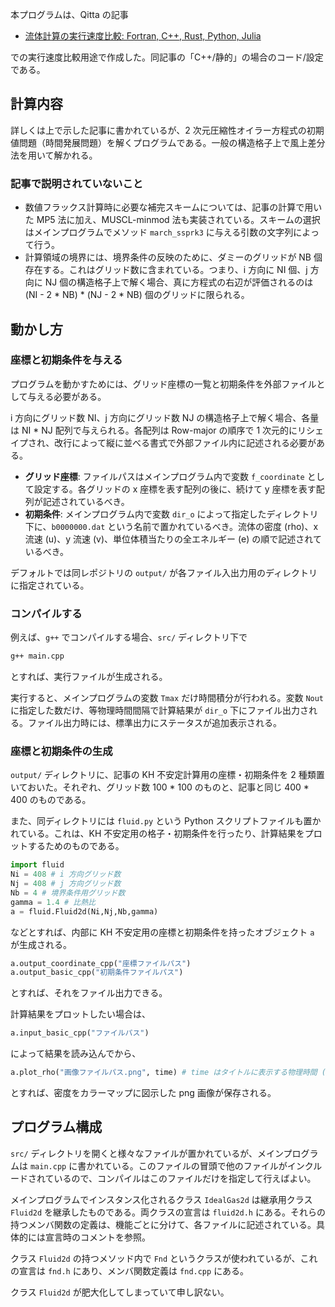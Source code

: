 本プログラムは、Qitta の記事

+ [流体計算の実行速度比較: Fortran, C++, Rust, Python, Julia](https://qiita.com/shigunodo/items/d693dc03323f9a205bb9)

での実行速度比較用途で作成した。同記事の「C++/静的」の場合のコード/設定である。 

## 計算内容

詳しくは上で示した記事に書かれているが、2 次元圧縮性オイラー方程式の初期値問題（時間発展問題）を解くプログラムである。一般の構造格子上で風上差分法を用いて解かれる。

### 記事で説明されていないこと

+ 数値フラックス計算時に必要な補完スキームについては、記事の計算で用いた MP5 法に加え、MUSCL-minmod 法も実装されている。スキームの選択はメインプログラムでメソッド ``march_ssprk3`` に与える引数の文字列によって行う。
+ 計算領域の境界には、境界条件の反映のために、ダミーのグリッドが NB 個存在する。これはグリッド数に含まれている。つまり、i 方向に NI 個、j 方向に NJ 個の構造格子上で解く場合、真に方程式の右辺が評価されるのは (NI - 2 \* NB) \* (NJ - 2 \* NB) 個のグリッドに限られる。

## 動かし方

### 座標と初期条件を与える

プログラムを動かすためには、グリッド座標の一覧と初期条件を外部ファイルとして与える必要がある。

i 方向にグリッド数 NI、j 方向にグリッド数 NJ の構造格子上で解く場合、各量は NI \* NJ 配列で与えられる。各配列は Row-major の順序で 1 次元的にリシェイプされ、改行によって縦に並べる書式で外部ファイル内に記述される必要がある。

+ **グリッド座標**: ファイルパスはメインプログラム内で変数 ``f_coordinate`` として設定する。各グリッドの x 座標を表す配列の後に、続けて y 座標を表す配列が記述されているべき。
+ **初期条件**: メインプログラム内で変数 ``dir_o`` によって指定したディレクトリ下に、``b0000000.dat`` という名前で置かれているべき。流体の密度 (rho)、x 流速 (u)、y 流速 (v)、単位体積当たりの全エネルギー (e) の順で記述されているべき。

デフォルトでは同レポジトリの ``output/`` が各ファイル入出力用のディレクトリに指定されている。

### コンパイルする

例えば、``g++`` でコンパイルする場合、``src/`` ディレクトリ下で

```bash
g++ main.cpp 
```

とすれば、実行ファイルが生成される。

実行すると、メインプログラムの変数 ``Tmax`` だけ時間積分が行われる。変数 ``Nout`` に指定した数だけ、等物理時間間隔で計算結果が ``dir_o`` 下にファイル出力される。ファイル出力時には、標準出力にステータスが追加表示される。

### 座標と初期条件の生成

``output/`` ディレクトリに、記事の KH 不安定計算用の座標・初期条件を 2 種類置いておいた。それぞれ、グリッド数 100 \* 100 のものと、記事と同じ 400 \* 400 のものである。

また、同ディレクトリには ``fluid.py`` という Python スクリプトファイルも置かれている。これは、KH 不安定用の格子・初期条件を行ったり、計算結果をプロットするためのものである。

```Python
import fluid
Ni = 408 # i 方向グリッド数
Nj = 408 # j 方向グリッド数
Nb = 4 # 境界条件用グリッド数
gamma = 1.4 # 比熱比
a = fluid.Fluid2d(Ni,Nj,Nb,gamma)
```

などとすれば、内部に KH 不安定用の座標と初期条件を持ったオブジェクト ``a`` が生成される。

```Python
a.output_coordinate_cpp("座標ファイルパス")
a.output_basic_cpp("初期条件ファイルパス")
```

とすれば、それをファイル出力できる。

計算結果をプロットしたい場合は、

```Python
a.input_basic_cpp("ファイルパス")
```

によって結果を読み込んでから、

```Python
a.plot_rho("画像ファイルパス.png", time) # time はタイトルに表示する物理時間 (実数)
```

とすれば、密度をカラーマップに図示した png 画像が保存される。

## プログラム構成

``src/`` ディレクトリを開くと様々なファイルが置かれているが、メインプログラムは ``main.cpp`` に書かれている。このファイルの冒頭で他のファイルがインクルードされているので、コンパイルはこのファイルだけを指定して行えばよい。

メインプログラムでインスタンス化されるクラス ``IdealGas2d`` は継承用クラス ``Fluid2d`` を継承したものである。両クラスの宣言は ``fluid2d.h`` にある。それらの持つメンバ関数の定義は、機能ごとに分けて、各ファイルに記述されている。具体的には宣言時のコメントを参照。

クラス ``Fluid2d`` の持つメソッド内で ``Fnd`` というクラスが使われているが、これの宣言は ``fnd.h`` にあり、メンバ関数定義は ``fnd.cpp`` にある。

クラス ``Fluid2d`` が肥大化してしまっていて申し訳ない。